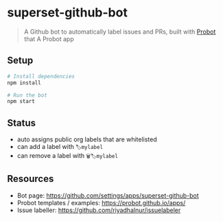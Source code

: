 # superset-github-bot

> A Github bot to automatically label issues and PRs, built with [Probot](https://github.com/probot/probot) that A Probot app

## Setup

```sh
# Install dependencies
npm install

# Run the bot
npm start
```

## Status
* auto assigns public org labels that are whitelisted
* can add a label with `🏷mylabel`
* can remove a label with `🗑🏷mylabel`

## Resources
* Bot page: https://github.com/settings/apps/superset-github-bot
* Probot templates / examples: https://probot.github.io/apps/
* Issue labeller: https://github.com/riyadhalnur/issuelabeler
